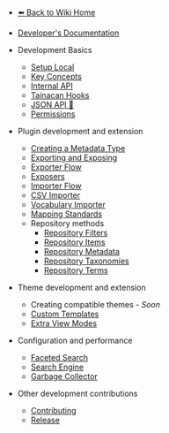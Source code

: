 * [:arrow_left: Back to Wiki Home](/#wiki-do-tainacan)
* [Developer's Documentation](/dev/)
 
* Development Basics
	* [Setup Local](/dev/setup-local.md) 
	* [Key Concepts](/dev/key-concepts.md)
	* [Internal API](/dev/internal-api.md)
	* [Tainacan Hooks](/dev/hooks.md)
	* [JSON API :link:](https://redocly.github.io/redoc/?url=https://github.com/tainacan/tainacan-wiki/raw/master/dev/openapi.json ':ignore')
	* [Permissions](/dev/permissions.md) 
* Plugin development and extension 
	* [Creating a Metadata Type](/dev/creating-metadata-type.md)
	* [Exporting and Exposing](/dev/exporting-and-exposing.md)
	* [Exporter Flow](/dev/exporter-flow.md)
	* [Exposers](/dev/exposers.md)
	* [Importer Flow](/dev/importer-flow.md)
	* [CSV Importer](/dev/csv-importer.md)
	* [Vocabulary Importer](/dev/vocabulary-importer.md)
	* [Mapping Standards](/dev/mapping-standards.md)
    * Repository methods 	
	  * [Repository Filters](/dev/repository-filters.md) 
	  * [Repository Items](/dev/repository-items.md) 
	  * [Repository Metadata](/dev/repository-metadata.md) 
	  * [Repository Taxonomies](/dev/repository-taxonomies.md)
	  * [Repository Terms](/dev/repository-terms.md) 
* Theme development and extension 
    * Creating compatible themes - *Soon*
	* [Custom Templates](/dev/custom-templates.md)
	* [Extra View Modes](/dev/extra-view-modes.md)
* Configuration and performance 
	* [Faceted Search](/dev/faceted-search.md) 
	* [Search Engine](/dev/search-engine.md) 
	* [Garbage Collector](/dev/garbage-collector.md)
* Other development contributions
    * [Contributing](/dev/CONTRIBUTING.md)
    * [Release](/dev/release.md) 
